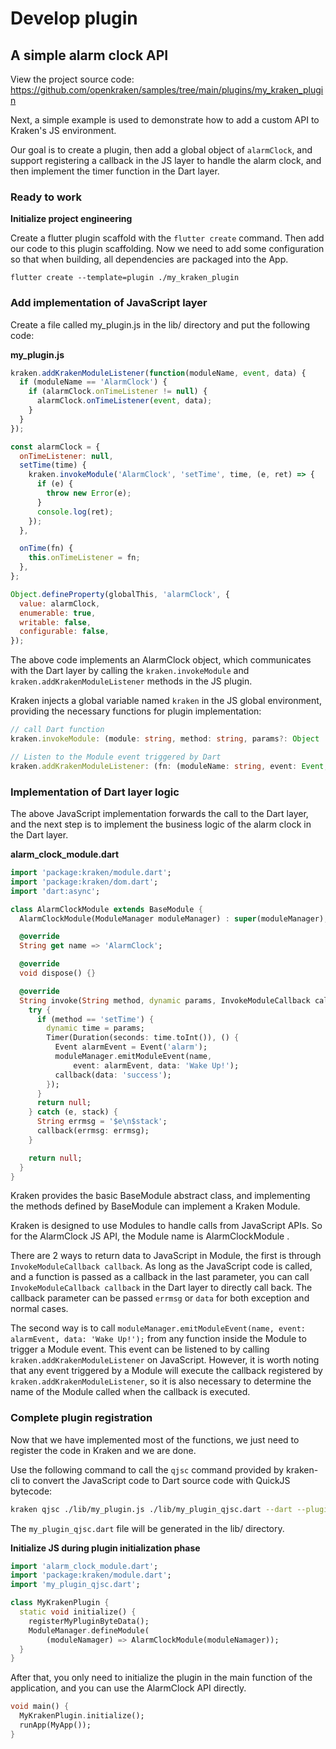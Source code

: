 # Develop plugin

## A simple alarm clock API

View the project source code: https://github.com/openkraken/samples/tree/main/plugins/my_kraken_plugin

Next, a simple example is used to demonstrate how to add a custom API to Kraken's JS environment.

Our goal is to create a plugin, then add a global object of `alarmClock`, and support registering a callback in the JS layer to handle the alarm clock, and then implement the timer function in the Dart layer.

### Ready to work

**Initialize project engineering**

Create a flutter plugin scaffold with the `flutter create` command. Then add our code to this plugin scaffolding. Now we need to add some configuration so that when building, all dependencies are packaged into the App.

```shell
flutter create --template=plugin ./my_kraken_plugin
```

### Add implementation of JavaScript layer

Create a file called my_plugin.js in the lib/ directory and put the following code:

**my_plugin.js**

```javascript
kraken.addKrakenModuleListener(function(moduleName, event, data) {
  if (moduleName == 'AlarmClock') {
    if (alarmClock.onTimeListener != null) {
      alarmClock.onTimeListener(event, data);
    }
  }
});

const alarmClock = {
  onTimeListener: null,
  setTime(time) {
    kraken.invokeModule('AlarmClock', 'setTime', time, (e, ret) => {
      if (e) {
        throw new Error(e);
      }
      console.log(ret);
    });
  },

  onTime(fn) {
    this.onTimeListener = fn;
  },
};

Object.defineProperty(globalThis, 'alarmClock', {
  value: alarmClock,
  enumerable: true,
  writable: false,
  configurable: false,
});
```

The above code implements an AlarmClock object, which communicates with the Dart layer by calling the `kraken.invokeModule` and `kraken.addKrakenModuleListener` methods in the JS plugin.

Kraken injects a global variable named `kraken` in the JS global environment, providing the necessary functions for plugin implementation:

```typescript
// call Dart function
kraken.invokeModule: (module: string, method: string, params?: Object | null, fn?: (err: Error, data: any) => void) => string;

// Listen to the Module event triggered by Dart
kraken.addKrakenModuleListener: (fn: (moduleName: string, event: Event, extra: string) => void) => void;
```

### Implementation of Dart layer logic

The above JavaScript implementation forwards the call to the Dart layer, and the next step is to implement the business logic of the alarm clock in the Dart layer.

**alarm_clock_module.dart**

```dart
import 'package:kraken/module.dart';
import 'package:kraken/dom.dart';
import 'dart:async';

class AlarmClockModule extends BaseModule {
  AlarmClockModule(ModuleManager moduleManager) : super(moduleManager);

  @override
  String get name => 'AlarmClock';

  @override
  void dispose() {}

  @override
  String invoke(String method, dynamic params, InvokeModuleCallback callback) {
    try {
      if (method == 'setTime') {
        dynamic time = params;
        Timer(Duration(seconds: time.toInt()), () {
          Event alarmEvent = Event('alarm');
          moduleManager.emitModuleEvent(name,
              event: alarmEvent, data: 'Wake Up!');
          callback(data: 'success');
        });
      }
      return null;
    } catch (e, stack) {
      String errmsg = '$e\n$stack';
      callback(errmsg: errmsg);
    }

    return null;
  }
}
```

Kraken provides the basic BaseModule abstract class, and implementing the methods defined by BaseModule can implement a Kraken Module.

Kraken is designed to use Modules to handle calls from JavaScript APIs. So for the AlarmClock JS API, the Module name is AlarmClockModule .

There are 2 ways to return data to JavaScript in Module, the first is through `InvokeModuleCallback callback`. As long as the JavaScript code is called, and a function is passed as a callback in the last parameter, you can call `InvokeModuleCallback callback` in the Dart layer to directly call back. The callback parameter can be passed `errmsg` or `data` for both exception and normal cases.

The second way is to call `moduleManager.emitModuleEvent(name, event: alarmEvent, data: 'Wake Up!');` from any function inside the Module to trigger a Module event. This event can be listened to by calling `kraken.addKrakenModuleListener` on JavaScript. However, it is worth noting that any event triggered by a Module will execute the callback registered by `kraken.addKrakenModuleListener`, so it is also necessary to determine the name of the Module called when the callback is executed.

### Complete plugin registration

Now that we have implemented most of the functions, we just need to register the code in Kraken and we are done.

Use the following command to call the `qjsc` command provided by kraken-cli to convert the JavaScript code to Dart source code with QuickJS bytecode:

```bash
kraken qjsc ./lib/my_plugin.js ./lib/my_plugin_qjsc.dart --dart --pluginName my_plugin
```

The `my_plugin_qjsc.dart` file will be generated in the lib/ directory.

**Initialize JS during plugin initialization phase**

```dart
import 'alarm_clock_module.dart';
import 'package:kraken/module.dart';
import 'my_plugin_qjsc.dart';

class MyKrakenPlugin {
  static void initialize() {
    registerMyPluginByteData();
    ModuleManager.defineModule(
        (moduleNamager) => AlarmClockModule(moduleNamager));
  }
}
```

After that, you only need to initialize the plugin in the main function of the application, and you can use the AlarmClock API directly.

```dart
void main() {
  MyKrakenPlugin.initialize();
  runApp(MyApp());
}
```
